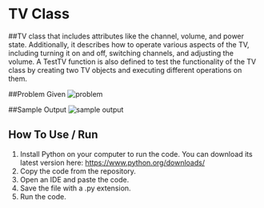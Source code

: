 # TV Class
##TV class that includes attributes like the channel, volume, and power state. Additionally, it describes how to operate various aspects of the TV, including turning it on and off, switching channels, and adjusting the volume. A TestTV function is also defined to test the functionality of the TV class by creating two TV objects and executing different operations on them.

##Problem Given
![problem](https://github.com/angelomichaelx/UML_TV/assets/129743375/c8560d10-2b0e-418b-ace2-81d344bf5ffb)


##Sample Output
![sample output](https://github.com/angelomichaelx/UML_TV/assets/129743375/4424b5c5-459a-45b6-855b-f520f448f7b4)

## How To Use / Run
1. Install Python on your computer to run the code. You can download its latest version here: https://www.python.org/downloads/ 
2. Copy the code from the repository. 
3. Open an IDE and paste the code. 
4. Save the file with a .py extension. 
5. Run the code. 


